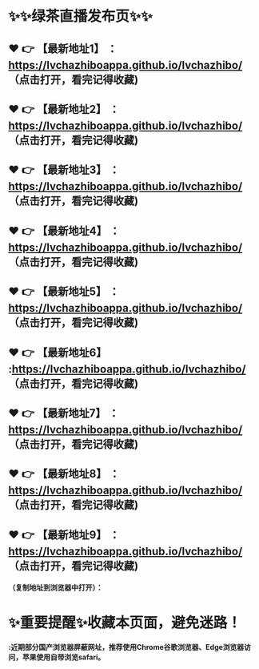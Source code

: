 # :sparkles::sparkles:绿茶直播发布页:sparkles::sparkles:

 :heart: :point_right: 【最新地址1】 ：https://lvchazhiboappa.github.io/lvchazhibo/   （点击打开，看完记得收藏)
 ------
 :heart: :point_right: 【最新地址2】 ：https://lvchazhiboappa.github.io/lvchazhibo/   （点击打开，看完记得收藏)
 ------
 :heart: :point_right: 【最新地址3】 ：https://lvchazhiboappa.github.io/lvchazhibo/  （点击打开，看完记得收藏)
 ------
 :heart: :point_right: 【最新地址4】 ：https://lvchazhiboappa.github.io/lvchazhibo/   （点击打开，看完记得收藏)
 ------
 :heart: :point_right: 【最新地址5】 ：https://lvchazhiboappa.github.io/lvchazhibo/   （点击打开，看完记得收藏)
 ------
 :heart: :point_right: 【最新地址6】 :https://lvchazhiboappa.github.io/lvchazhibo/  （点击打开，看完记得收藏)
 ------
 :heart: :point_right: 【最新地址7】 ：https://lvchazhiboappa.github.io/lvchazhibo/   （点击打开，看完记得收藏)
 ------
 :heart: :point_right: 【最新地址8】 ：https://lvchazhiboappa.github.io/lvchazhibo/   （点击打开，看完记得收藏)
 ------
 :heart: :point_right: 【最新地址9】 ：https://lvchazhiboappa.github.io/lvchazhibo/   （点击打开，看完记得收藏)
  ------

  
#### （复制地址到浏览器中打开）：
# :sparkles:重要提醒:sparkles:收藏本页面，避免迷路！
#### :近期部分国产浏览器屏蔽网址，推荐使用Chrome谷歌浏览器、Edge浏览器访问，苹果使用自带浏览safari。
